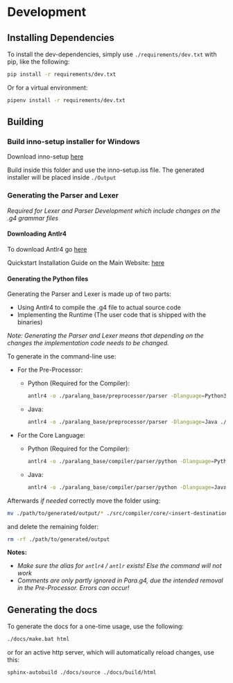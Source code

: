 # Development

## Installing Dependencies

To install the dev-dependencies, simply use `./requirements/dev.txt` with pip,
like the following:

```bash
pip install -r requirements/dev.txt
```

Or for a virtual environment:

```bash
pipenv install -r requirements/dev.txt
```
## Building

### Build inno-setup installer for Windows

Download inno-setup [here](https://jrsoftware.org/download.php/is.exe)

Build inside this folder and use the inno-setup.iss file. The generated
installer will be placed inside `./Output`

### Generating the Parser and Lexer

*Required for Lexer and Parser Development which include changes on the .g4
grammar files*

#### Downloading Antlr4

To download Antlr4
go [here](https://www.antlr.org/download/antlr-4.9.2-complete.jar)

Quickstart Installation Guide on the Main
Website: [here](https://www.antlr.org/)

#### Generating the Python files

Generating the Parser and Lexer is made up of two parts:

- Using Antlr4 to compile the .g4 file to actual source code
- Implementing the Runtime (The user code that is shipped with the binaries)

*Note: Generating the Parser and Lexer means that depending on the changes the
implementation code needs to be changed.*

To generate in the command-line use:

- For the Pre-Processor:
    - Python (Required for the Compiler):
        ```bash
        antlr4 -o ./paralang_base/preprocessor/parser -Dlanguage=Python3 ./ParaPreProcessor.g4
        ```
    - Java:
        ```bash
        antlr4 -o ./paralang_base/preprocessor/parser -Dlanguage=Java ./ParaPreProcessor.g4
        ```

- For the Core Language:
    - Python (Required for the Compiler):
        ```bash
        antlr4 -o ./paralang_base/compiler/parser/python -Dlanguage=Python3 ./Para.g4
        ```
    - Java:
        ```bash
        antlr4 -o ./paralang_base/compiler/parser/python -Dlanguage=Java ./Para.g4
        ```

Afterwards *if needed* correctly move the folder using:

```bash
mv ./path/to/generated/output/* ./src/compiler/core/<insert-destination>/
```

and delete the remaining folder:

```bash
rm -rf ./path/to/generated/output
```

**Notes:**

- *Make sure the alias for `antlr4` / `antlr` exists! Else the command will not
  work*
- *Comments are only partly ignored in Para.g4, due the intended removal in
  the Pre-Processor. Errors can occur!*

## Generating the docs

To generate the docs for a one-time usage, use the following:

```bash
./docs/make.bat html
```

or for an active http server, which will automatically reload changes, use
this:

```bash
sphinx-autobuild ./docs/source ./docs/build/html
```

